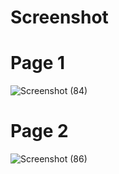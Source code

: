 # Screenshot
# Page 1
![Screenshot (84)](https://user-images.githubusercontent.com/69303197/119978425-41ef2e80-bfd7-11eb-9f57-8a3af176d439.png)
# Page 2
![Screenshot (86)](https://user-images.githubusercontent.com/69303197/119983501-dd839d80-bfdd-11eb-839e-3b0ab93015fe.png)

